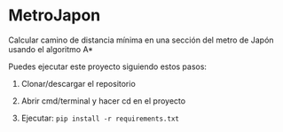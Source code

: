 # MetroJapon
Calcular camino de distancia mínima en una sección del metro de Japón usando el algoritmo A*

Puedes ejecutar este proyecto siguiendo estos pasos:

  1. Clonar/descargar el repositorio
  
  2. Abrir cmd/terminal y hacer cd en el proyecto
  
  3. Ejecutar: `pip install -r requirements.txt`
